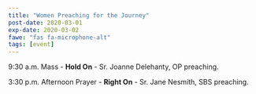 ```yaml
---
title: "Women Preaching for the Journey"
post-date: 2020-03-01
exp-date: 2020-03-02
fawe: "fas fa-microphone-alt"
tags: [event]
---
```

9:30 a.m. Mass - **Hold On** - Sr. Joanne Delehanty, OP preaching.

3:30 p.m. Afternoon Prayer - **Right On** - Sr. Jane Nesmith, SBS preaching.